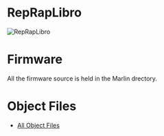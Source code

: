 RepRapLibro
===========

![RepRapLibro](http://reprap.org/mediawiki/images/b/b9/Libro_LinearDrive.JPG)

# Firmware

All the firmware source is held in the Marlin drectory.

# Object Files

* [All Object Files](http://www.thingiverse.com/thing:1063222)
